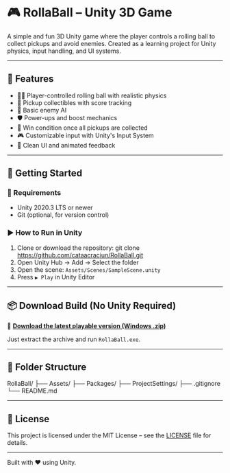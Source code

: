 # 🎮 RollaBall – Unity 3D Game

A simple and fun 3D Unity game where the player controls a rolling ball to collect pickups and avoid enemies. Created as a learning project for Unity physics, input handling, and UI systems.

---

## 🧠 Features

- 🧍‍♂️ Player-controlled rolling ball with realistic physics
- 🎯 Pickup collectibles with score tracking
- 🧠 Basic enemy AI
- 🛡️ Power-ups and boost mechanics
- 🏁 Win condition once all pickups are collected
- 🎮 Customizable input with Unity's Input System
- 🎨 Clean UI and animated feedback

---

## 🚀 Getting Started

### 🔧 Requirements
- Unity 2020.3 LTS or newer
- Git (optional, for version control)

### ▶️ How to Run in Unity
1. Clone or download the repository:
git clone https://github.com/cataacraciun/RollaBall.git
2. Open Unity Hub → Add → Select the folder
3. Open the scene: `Assets/Scenes/SampleScene.unity`
4. Press `▶️ Play` in Unity Editor

---

## 📦 Download Build (No Unity Required)

🔗 **[Download the latest playable version (Windows .zip)](https://github.com/cataacraciun/RollaBall/releases/latest)**

Just extract the archive and run `RollaBall.exe`.

---

## 🧱 Folder Structure

RollaBall/
├── Assets/
├── Packages/
├── ProjectSettings/
├── .gitignore
└── README.md

---

## 📄 License

This project is licensed under the MIT License – see the [LICENSE](LICENSE) file for details.

---

Built with ❤️ using Unity.
